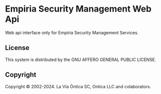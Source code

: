 ﻿# Empiria Security Management Web Api

Web api interface only for Empiria Security Management Services.

## License

This system is distributed by the GNU AFFERO GENERAL PUBLIC LICENSE.

## Copyright

Copyright © 2002-2024. La Vía Óntica SC, Ontica LLC and colaborators.
